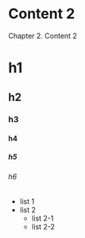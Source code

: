 # Content 2

Chapter 2. Content 2

# h1
## h2
### h3
#### h4
##### h5
###### h6

* list 1
* list 2
    * list 2-1
    * list 2-2
